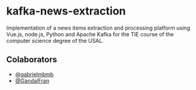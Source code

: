 # kafka-news-extraction

Implementation of a news items extraction and processing platform using Vue.js, node.js, Python and Apache Kafka for the TIE course of the computer science degree of the USAL.

## Colaborators
- [@gabrielmbmb](https://github.com/gabrielmbmb)
- [@GandalFran](https://github.com/GandalFran)
